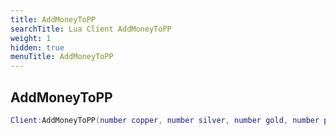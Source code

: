 ```yaml
---
title: AddMoneyToPP
searchTitle: Lua Client AddMoneyToPP
weight: 1
hidden: true
menuTitle: AddMoneyToPP
---
```

## AddMoneyToPP
```lua
Client:AddMoneyToPP(number copper, number silver, number gold, number platinum, bool update_client); -- void
```